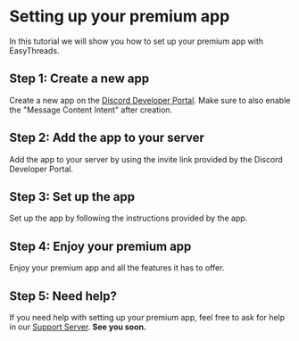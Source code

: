 # Setting up your premium app
In this tutorial we will show you how to set up your premium app with EasyThreads.
## Step 1: Create a new app
Create a new app on the [Discord Developer Portal](https://discord.com/developers/applications). Make sure to also enable the "Message Content Intent" after creation.
## Step 2: Add the app to your server
Add the app to your server by using the invite link provided by the Discord Developer Portal.
## Step 3: Set up the app
Set up the app by following the instructions provided by the app.
## Step 4: Enjoy your premium app
Enjoy your premium app and all the features it has to offer.
## Step 5: Need help?
If you need help with setting up your premium app, feel free to ask for help in our [Support Server](https://ezsys.link/support).
**See you soon.**